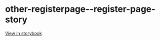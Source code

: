 # other-registerpage--register-page-story

[View in storybook](https://raw.githack.com/Independent-Digital-News-and-Media-Ltd/indy-branch-review/PR-7819-sb/index.html?path=/story/other-registerpage--register-page-story)